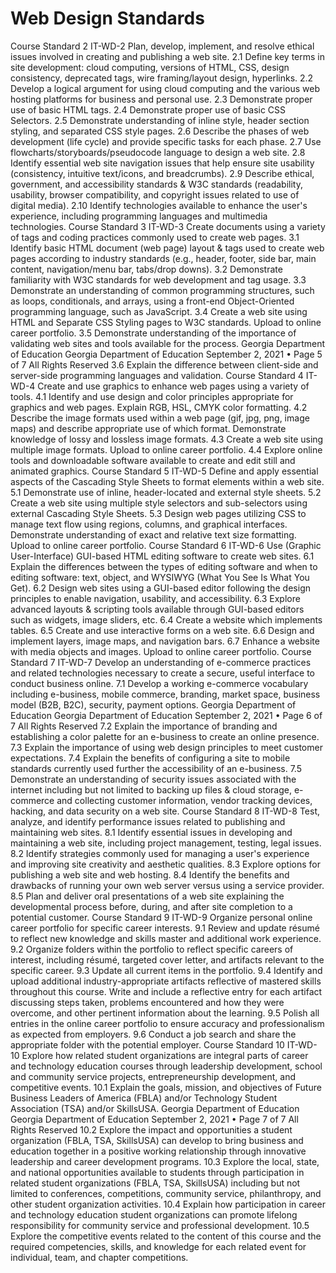 # Web Design Standards
Course Standard 2
IT-WD-2
Plan, develop, implement, and resolve ethical issues involved in creating and
publishing a web site.
2.1 Define key terms in site development: cloud computing, versions of HTML, CSS, design
consistency, deprecated tags, wire framing/layout design, hyperlinks.
2.2 Develop a logical argument for using cloud computing and the various web hosting
platforms for business and personal use.
2.3 Demonstrate proper use of basic HTML tags.
2.4 Demonstrate proper use of basic CSS Selectors.
2.5 Demonstrate understanding of inline style, header section styling, and separated CSS
style pages.
2.6 Describe the phases of web development (life cycle) and provide specific tasks for each
phase.
2.7 Use flowcharts/storyboards/pseudocode language to design a web site.
2.8 Identify essential web site navigation issues that help ensure site usability (consistency,
intuitive text/icons, and breadcrumbs).
2.9 Describe ethical, government, and accessibility standards & W3C standards
(readability, usability, browser compatibility, and copyright issues related to use of
digital media).
2.10 Identify technologies available to enhance the user's experience, including
programming languages and multimedia technologies.
Course Standard 3
IT-WD-3
Create documents using a variety of tags and coding practices commonly used to
create web pages.
3.1 Identify basic HTML document (web page) layout & tags used to create web pages
according to industry standards (e.g., header, footer, side bar, main content,
navigation/menu bar, tabs/drop downs).
3.2 Demonstrate familiarity with W3C standards for web development and tag usage.
3.3 Demonstrate an understanding of common programming structures, such as loops,
conditionals, and arrays, using a front-end Object-Oriented programming language,
such as JavaScript.
3.4 Create a web site using HTML and Separate CSS Styling pages to W3C standards.
Upload to online career portfolio.
3.5 Demonstrate understanding of the importance of validating web sites and tools
available for the process. 
Georgia Department of Education
Georgia Department of Education
September 2, 2021 • Page 5 of 7
All Rights Reserved
3.6 Explain the difference between client-side and server-side programming languages and
validation.
Course Standard 4
IT-WD-4
Create and use graphics to enhance web pages using a variety of tools.
4.1 Identify and use design and color principles appropriate for graphics and web pages.
Explain RGB, HSL, CMYK color formatting.
4.2 Describe the image formats used within a web page (gif, jpg, png, image maps) and
describe appropriate use of which format. Demonstrate knowledge of lossy and
lossless image formats.
4.3 Create a web site using multiple image formats. Upload to online career portfolio.
4.4 Explore online tools and downloadable software available to create and edit still and
animated graphics.
Course Standard 5
IT-WD-5
Define and apply essential aspects of the Cascading Style Sheets to format elements
within a web site.
5.1 Demonstrate use of inline, header-located and external style sheets.
5.2 Create a web site using multiple style selectors and sub-selectors using external
Cascading Style Sheets.
5.3 Design web pages utilizing CSS to manage text flow using regions, columns, and
graphical interfaces. Demonstrate understanding of exact and relative text size
formatting. Upload to online career portfolio.
Course Standard 6
IT-WD-6
Use (Graphic User-Interface) GUI-based HTML editing software to create web sites.
6.1 Explain the differences between the types of editing software and when to editing
software: text, object, and WYSIWYG (What You See Is What You Get).
6.2 Design web sites using a GUI-based editor following the design principles to enable
navigation, usability, and accessibility.
6.3 Explore advanced layouts & scripting tools available through GUI-based editors such as
widgets, image sliders, etc.
6.4 Create a website which implements tables.
6.5 Create and use interactive forms on a web site.
6.6 Design and implement layers, image maps, and navigation bars.
6.7 Enhance a website with media objects and images. Upload to online career portfolio.
Course Standard 7
IT-WD-7
Develop an understanding of e-commerce practices and related technologies necessary
to create a secure, useful interface to conduct business online.
7.1 Develop a working e-commerce vocabulary including e-business, mobile commerce,
branding, market space, business model (B2B, B2C), security, payment options.
Georgia Department of Education
Georgia Department of Education
September 2, 2021 • Page 6 of 7
All Rights Reserved
7.2 Explain the importance of branding and establishing a color palette for an e-business to
create an online presence.
7.3 Explain the importance of using web design principles to meet customer expectations.
7.4 Explain the benefits of configuring a site to mobile standards currently used further the
accessibility of an e-business.
7.5 Demonstrate an understanding of security issues associated with the internet including
but not limited to backing up files & cloud storage, e-commerce and collecting customer
information, vendor tracking devices, hacking, and data security on a web site.
Course Standard 8
IT-WD-8
Test, analyze, and identify performance issues related to publishing and maintaining
web sites.
8.1 Identify essential issues in developing and maintaining a web site, including project
management, testing, legal issues.
8.2 Identify strategies commonly used for managing a user's experience and improving site
creativity and aesthetic qualities.
8.3 Explore options for publishing a web site and web hosting.
8.4 Identify the benefits and drawbacks of running your own web server versus using a
service provider.
8.5 Plan and deliver oral presentations of a web site explaining the developmental process
before, during, and after site completion to a potential customer.
Course Standard 9
IT-WD-9
Organize personal online career portfolio for specific career interests.
9.1 Review and update résumé to reflect new knowledge and skills master and additional
work experience.
9.2 Organize folders within the portfolio to reflect specific careers of interest, including
résumé, targeted cover letter, and artifacts relevant to the specific career.
9.3 Update all current items in the portfolio.
9.4 Identify and upload additional industry-appropriate artifacts reflective of mastered skills
throughout this course. Write and include a reflective entry for each artifact discussing
steps taken, problems encountered and how they were overcome, and other pertinent
information about the learning.
9.5 Polish all entries in the online career portfolio to ensure accuracy and professionalism
as expected from employers.
9.6 Conduct a job search and share the appropriate folder with the potential employer.
Course Standard 10
IT-WD-10
Explore how related student organizations are integral parts of career and
technology education courses through leadership development, school and
community service projects, entrepreneurship development, and competitive
events.
10.1 Explain the goals, mission, and objectives of Future Business Leaders of America
(FBLA) and/or Technology Student Association (TSA) and/or SkillsUSA.
Georgia Department of Education
Georgia Department of Education
September 2, 2021 • Page 7 of 7
All Rights Reserved
10.2 Explore the impact and opportunities a student organization (FBLA, TSA, SkillsUSA)
can develop to bring business and education together in a positive working relationship
through innovative leadership and career development programs.
10.3 Explore the local, state, and national opportunities available to students through
participation in related student organizations (FBLA, TSA, SkillsUSA) including but not
limited to conferences, competitions, community service, philanthropy, and other student
organization activities.
10.4 Explain how participation in career and technology education student organizations can
promote lifelong responsibility for community service and professional development.
10.5 Explore the competitive events related to the content of this course and the required
competencies, skills, and knowledge for each related event for individual, team, and
chapter competitions.
